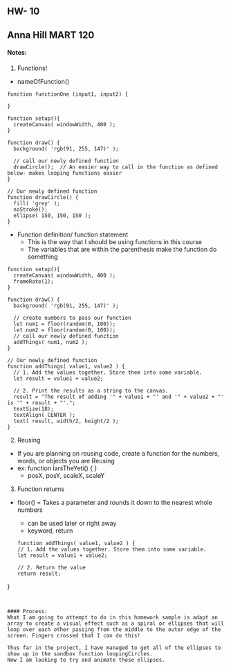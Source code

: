 ## HW- 10
## Anna Hill MART 120

#### Notes:
1. Functions!
  - nameOfFunction()

  ```
  function functionOne (input1, input2) {

  }

  function setup(){
    createCanvas( windowWidth, 400 );
}

function draw() {
    background( 'rgb(91, 255, 147)' );

    // call our newly defined function
    drawCircle();  // An easier way to call in the function as defined below- makes looping functions easier
}

// Our newly defined function
function drawCircle() {
    fill( 'grey' );
    noStroke();
    ellipse( 150, 150, 150 );
}
  ```

  - Function definition/ function statement
    - This is the way that I should be using functions in this course
    - The variables that are within the parenthesis make the function do something

  ```
  function setup(){
    createCanvas( windowWidth, 400 );
    frameRate(1);
}

function draw() {
    background( 'rgb(91, 255, 147)' );

    // create numbers to pass our function
    let num1 = floor(random(0, 100));
    let num2 = floor(random(0, 100));
    // call our newly defined function
    addThings( num1, num2 );
}

// Our newly defined function
function addThings( value1, value2 ) {
    // 1. Add the values together. Store them into some variable.
    let result = value1 + value2;

    // 2. Print the results as a string to the canvas.
    result = "The result of adding '" + value1 + "' and '" + value2 + "' is '" + result + "'.";
    textSize(18);
    textAlign( CENTER );
    text( result, width/2, height/2 );
}
```

2. Reusing
  - If you are planning on reusing code, create a function for the numbers, words, or objects you are Reusing
  - ex: function larsTheYeti() {  }
    - posX, posY, scaleX, scaleY

3. Function returns
  - floor() = Takes a parameter and rounds it down to the nearest whole numbers
    - can be used later or right away
    - keyword, return

    ```
    function addThings( value1, value2 ) {
    // 1. Add the values together. Store them into some variable.
    let result = value1 + value2;

    // 2. Return the value
    return result;
}
```


#### Process:
What I am going to attempt to do in this homework sample is adapt an array to create a visual effect such as a spiral or ellipses that will loop over each other passing from the middle to the outer edge of the screen. Fingers crossed that I can do this!

Thus far in the project, I have managed to get all of the ellipses to show up in the sandbox function loopingCircles.
Now I am looking to try and animate those ellipses.
